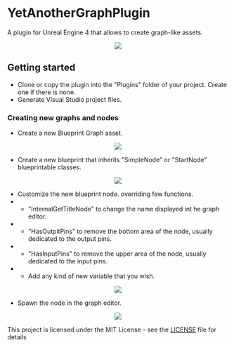 # YetAnotherGraphPlugin

A plugin for Unreal Engine 4 that allows to create graph-like assets.

<p align="center">
  <img src="https://github.com/LazyTurtle/YetAnotherGraphPlugin/blob/master/docs/images/EditingTheGraph.png">
</p>


## Getting started

- Clone or copy the plugin into the "Plugins" folder of your project. Create one if there is none.
- Generate Visual Studio project files.

### Creating new graphs and nodes

- Create a new Blueprint Graph asset.

<p align="center">
  <img src="https://github.com/LazyTurtle/YetAnotherGraphPlugin/blob/master/docs/images/CreatingTheAssetGraph.png">
</p>

- Create a new blueprint that inherits "SimpleNode" or "StartNode" blueprintable classes.

<p align="center">
  <img src="https://github.com/LazyTurtle/YetAnotherGraphPlugin/blob/master/docs/images/CreatingTheNewAssetNode.png">
</p>

- Customize the new blueprint node. overriding few functions.
- - "InternalGetTitleNode" to change the name displayed int he graph editor.
- - "HasOutpitPins" to remove the bottom area of the node, usually dedicated to the output pins.
- - "HasInputPins" to remove the upper area of the node, usually dedicated to the input pins.
- - Add any kind of new variable that you wish.

<p align="center">
  <img src="https://github.com/LazyTurtle/YetAnotherGraphPlugin/blob/master/docs/images/CustomizingTheNewNode.png">
</p>

- Spawn the node in the graph editor.

<p align="center">
  <img src="https://github.com/LazyTurtle/YetAnotherGraphPlugin/blob/master/docs/images/SelectingTheNode.png">
</p>

This project is licensed under the MIT License - see the [LICENSE](LICENSE) file for details

